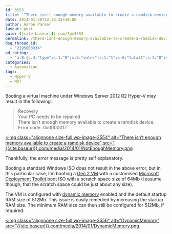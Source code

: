 ```yaml
---
id: 3553
title: '"There isn’t enough memory available to create a ramdisk device" booting VMs on Hyper-V'
date: 2014-01-30T12:38:22+10:00
author: Aaron Parker
layout: post
guid: {{site.baseurl}}.com/?p=3553
permalink: /there-isnt-enough-memory-available-to-create-a-ramdisk-device-booting-vms-on-hyper-v/
dsq_thread_id:
  - "2195003334"
pd_rating:
  - 'a:8:{s:4:"type";s:1:"0";s:5:"votes";s:1:"1";s:6:"total1";s:1:"0";s:6:"total2";s:1:"0";s:6:"total3";s:1:"1";s:6:"total4";s:1:"0";s:6:"total5";s:1:"0";s:7:"average";s:6:"3.0000";}'
categories:
  - Automation
tags:
  - Hyper-V
  - MDT
---
```

Booting a virtual machine under Windows Server 2012 R2 Hyper-V may result in the following:

> Recovery  
> Your PC needs to be repaired  
> There isn’t enough memory available to create a ramdisk device.  
> Error code: 0x0000017

[<img class="alignnone size-full wp-image-3554" alt="There isn’t enough memory available to create a ramdisk device" src="{{site.baseurl}}.com/media/2014/01/NotEnoughMemory.png]({{site.baseurl}}/media/2014/01/NotEnoughMemory.png)

Thankfully, the error message is pretty self explanatory.

Booting a standard Windows ISO does not result in the above error, but in this particular case, I'm booting a [Gen 2 VM](http://technet.microsoft.com/en-us/library/dn282285.aspx) with a customised [Microsoft Deployment Toolkit](http://technet.microsoft.com/en-US/windows/dn475741.aspx) boot ISO with a scratch space size of 64Mb (I assume though, that the scratch space could be just about any size).

The VM is configured with [dynamic memory](http://technet.microsoft.com/en-us/library/hh831766.aspx) enabled and the default startup RAM size of 512Mb. This issue is easily remedied by increasing the startup RAM size. The minimum RAM size can then still be configured for 512Mb, if required.

[<img class="alignnone size-full wp-image-3556" alt="DynamicMemory" src="{{site.baseurl}}.com/media/2014/01/DynamicMemory.png]({{site.baseurl}}/media/2014/01/DynamicMemory.png)